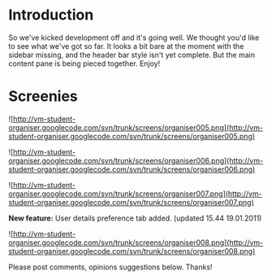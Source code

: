 # Introduction #

So we've kicked development off and it's going well. We thought you'd like to see what we've got so far. It looks a bit bare at the moment with the sidebar missing, and the header bar style isn't yet complete. But the main content pane is being pieced together. Enjoy!

# Screenies #

![http://vm-student-organiser.googlecode.com/svn/trunk/screens/organiser005.png](http://vm-student-organiser.googlecode.com/svn/trunk/screens/organiser005.png)

![http://vm-student-organiser.googlecode.com/svn/trunk/screens/organiser006.png](http://vm-student-organiser.googlecode.com/svn/trunk/screens/organiser006.png)

![http://vm-student-organiser.googlecode.com/svn/trunk/screens/organiser007.png](http://vm-student-organiser.googlecode.com/svn/trunk/screens/organiser007.png)

**New feature:** User details preference tab added. (updated 15.44 19.01.2011)

![http://vm-student-organiser.googlecode.com/svn/trunk/screens/organiser008.png](http://vm-student-organiser.googlecode.com/svn/trunk/screens/organiser008.png)

Please post comments, opinions suggestions below. Thanks!